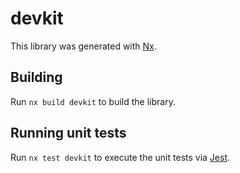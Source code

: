 # devkit

This library was generated with [Nx](https://nx.dev).

## Building

Run `nx build devkit` to build the library.

## Running unit tests

Run `nx test devkit` to execute the unit tests via [Jest](https://jestjs.io).

